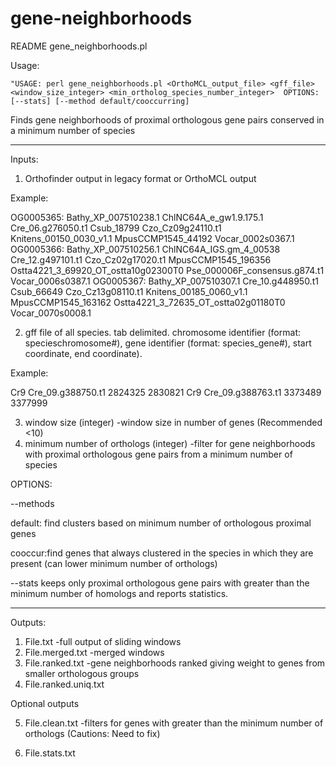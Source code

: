 # gene-neighborhoods
README gene_neighborhoods.pl

Usage:
```
"USAGE: perl gene_neighborhoods.pl <OrthoMCL_output_file> <gff_file> <window_size_integer> <min_ortholog_species_number_integer>  OPTIONS: [--stats] [--method default/cooccurring] 
```

Finds gene neighborhoods of proximal orthologous gene pairs conserved in a minimum number of species

---------------------------------------------------------------------------------

Inputs:

1. Orthofinder output in legacy format or OrthoMCL output

Example:

OG0005365: Bathy_XP_007510238.1 ChlNC64A_e_gw1.9.175.1 Cre_06.g276050.t1 Csub_18799 Czo_Cz09g24110.t1 Knitens_00150_0030_v1.1 MpusCCMP1545_44192 Vocar_0002s0367.1
OG0005366: Bathy_XP_007510256.1 ChlNC64A_IGS.gm_4_00538 Cre_12.g497101.t1 Czo_Cz02g17020.t1 MpusCCMP1545_196356 Ostta4221_3_69920_OT_ostta10g02300T0 Pse_000006F_consensus.g874.t1 Vocar_0006s0387.1
OG0005367: Bathy_XP_007510307.1 Cre_10.g448950.t1 Csub_66649 Czo_Cz13g08110.t1 Knitens_00185_0060_v1.1 MpusCCMP1545_163162 Ostta4221_3_72635_OT_ostta02g01180T0 Vocar_0070s0008.1

2. gff file of all species. tab delimited. chromosome identifier (format: specieschromosome#), gene identifier (format: species_gene#), start coordinate, end coordinate). 

Example:

Cr9	Cre_09.g388750.t1	2824325	2830821
Cr9	Cre_09.g388763.t1	3373489	3377999

3. window size (integer) -window size in number of genes (Recommended <10)
4. minimum number of orthologs (integer) -filter for gene neighborhoods with proximal orthologous gene pairs from a minimum number of species 

OPTIONS:

--methods

default: find clusters based on minimum number of orthologous proximal genes

cooccur:find genes that always clustered in the species in which they are present (can lower minimum number of orthologs)

--stats
  keeps only proximal orthologous gene pairs with greater than the minimum number of homologs and reports statistics. 

---------------------------------------------------------------------------------

Outputs:

1. File.txt -full output of sliding windows
2. File.merged.txt -merged windows
3. File.ranked.txt -gene neighborhoods ranked giving weight to genes from smaller orthologous groups
4. File.ranked.uniq.txt

Optional outputs

5. File.clean.txt -filters for genes with greater than the minimum number of orthologs (Cautions: Need to fix)

6. File.stats.txt
